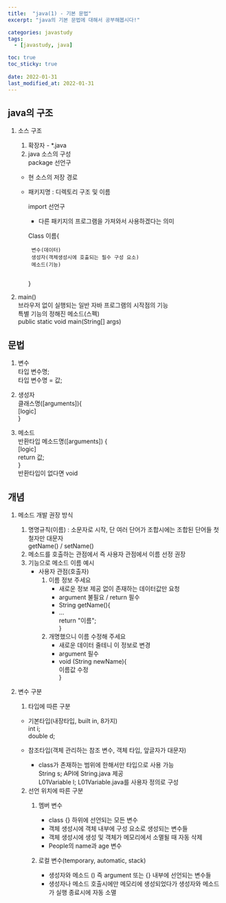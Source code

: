 ```yaml
---
title:  "java(1) - 기본 문법"
excerpt: "java의 기본 문법에 대해서 공부해봅시다!"

categories: javastudy
tags:
  - [javastudy, java]

toc: true
toc_sticky: true
 
date: 2022-01-31
last_modified_at: 2022-01-31
---
```


## java의 구조
  
1. 소스 구조  
    1. 확장자 - *.java  
    2. java 소스의 구성  
    package 선언구  
    - 현 소스의 저장 경로  
    - 패키지명 : 디렉토리 구조 및 이름  
          
        import 선언구  
        - 다른 패키지의 프로그램을 가져와서 사용하겠다는 의미  
          
        Class 이름{  
          
        ```  
         변수(데이터)  
         생성자(객체생성시에 호출되는 필수 구성 요소)  
         메소드(기능)  
          
        ```  
          
        }  
          
2. main()  
브라우저 없이 실행되는 일반 자바 프로그램의 시작점의 기능  
특별 기능의 정해진 메소드(스펙)  
public static void main(String[] args)  
  
## 문법
  
1. 변수  
타입 변수명;  
타입 변수명 = 값;  
  
2. 생성자  
클래스명([arguments]){  
[logic]  
}  
  
3. 메소드  
반환타입 메소드명([arguments]) {  
[logic]  
return 값;  
}  
반환타입이 없다면 void  
  

## 개념
  
1. 메소드 개발 권장 방식  
    1. 명명규칙(이름) : 소문자로 시작, 단 여러 단어가 조합시에는 조합된 단어들 첫 철자만 대문자  
    getName() / setName()  
    2. 메소드를 호출하는 관점에서 즉 사용자 관점에서 이름 선정 권장  
    3. 기능으로 메소드 이름 예시  
        - 사용자 관점(호출자)  
            1. 이름 정보 주세요  
                - 새로운 정보 제공 없이 존재하는 데이터값만 요청  
                - argument 불필요 / return 필수  
                - String getName(){  
                - ...  
                return "이름";  
                }  
            2. 개명했으니 이름 수정해 주세요  
                - 새로운 데이터 줄테니 이 정보로 변경  
                - argument 필수  
                - void (String newName){  
                이름값 수정  
                }  

2. 변수 구분  
    1. 타입에 따른 구분  
    - 기본타입(내장타입, built in, 8가지)  
    int i;  
    double d;  
  
    - 참조타입(객체 관리하는 참조 변수, 객체 타입, 앞글자가 대문자)  
        - class가 존재하는 범위에 한해서만 타입으로 사용 가능  
    String s;	API에 String.java 제공  
    L01Variable l;	L01Variable.java를 사용자 정의로 구성  
      
    2. 선언 위치에 따른 구분  
        1. 멤버 변수  
            - class {} 하위에 선언되는 모든 변수  
            - 객체 생성시에 객체 내부에 구성 요소로 생성되는 변수들  
            - 객체 생성시에 생성 및 객체가 메모리에서 소멸될 때 자동 삭제  
            - People의 name과 age 변수  
              
        2. 로컬 변수(temporary, automatic, stack)  
            - 생성자와 메소드 () 즉 argument 또는 {} 내부에 선언되는 변수들  
            - 생성자나 메소드 호출시에만 메모리에 생성되었다가 생성자와 메소드가 실행 종료시에 자동 소멸  